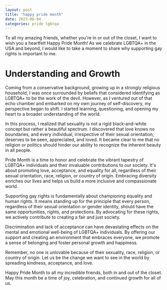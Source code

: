 ```yaml
---
layout: post
title: "happy pride month"
date: 2023-06-04
categories: pride lgbtqa
---
```

 
To all my amazing friends, whether you're in or out of the closet, I want to wish you a heartfelt Happy Pride Month! As we celebrate LGBTQA+ in the USA and beyond, I would like to take a moment to share why supporting gay rights is important to me.


# Understanding and Growth

Coming from a conservative background, growing up in a strongly religious household, I was once surrounded by beliefs that considered identifying as LGBTQA+ to be the work of the devil. However, as I ventured out of that echo chamber and embarked on my own journey of self-discovery, my perspective began to shift. I started learning, questioning, and opening my heart to a broader understanding of the world.

In this process, I realized that sexuality is not a rigid black-and-white concept but rather a beautiful spectrum. I discovered that love knows no boundaries, and every individual, irrespective of their sexual orientation, deserves to be seen, appreciated, and loved. It became clear to me that no religion or politics should hinder our ability to recognize the inherent beauty in all people.

Pride Month is a time to honor and celebrate the vibrant tapestry of LGBTQA+ individuals and their invaluable contributions to our society. It's about promoting love, acceptance, and equality for all, regardless of their sexual orientation, race, religion, or country of origin. Embracing diversity enriches our lives and helps us build a more inclusive and compassionate world.

Supporting gay rights is fundamentally about championing equality and human rights. It means standing up for the principle that every person, regardless of their sexual orientation or gender identity, should have the same opportunities, rights, and protections. By advocating for these rights, we actively contribute to creating a fair and just society.

Discrimination and lack of acceptance can have devastating effects on the mental and emotional well-being of LGBTQA+ individuals. By offering our support and creating an environment that embraces everyone, we promote a sense of belonging and foster personal growth and happiness.

Remember, no one is unlovable because of their sexuality, race, religion, or country of origin. Let us be the change we want to see in the world by spreading kindness, acceptance, and love.

Happy Pride Month to all my incredible friends, both in and out of the closet. May this month be a time of joy, celebration, and continued growth for all of us.
